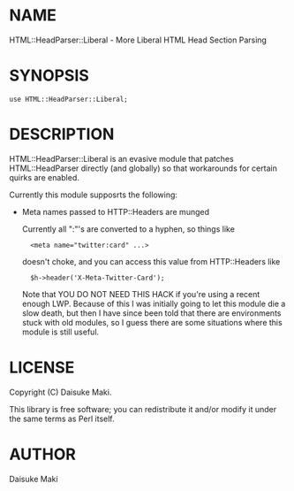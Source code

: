 # NAME

HTML::HeadParser::Liberal - More Liberal HTML Head Section Parsing

# SYNOPSIS

    use HTML::HeadParser::Liberal;

# DESCRIPTION

HTML::HeadParser::Liberal is an evasive module that patches HTML::HeadParser
directly (and globally) so that workarounds for certain quirks are enabled.

Currently this module supposrts the following:

- Meta names passed to HTTP::Headers are munged

    Currently all ":"'s are converted to a hyphen, so things like 

        <meta name="twitter:card" ...>

    doesn't choke, and you can access this value from HTTP::Headers like

        $h->header('X-Meta-Twitter-Card');

    Note that YOU DO NOT NEED THIS HACK if you're using a recent enough LWP.
    Because of this I was initially going to let this module die a slow death,
    but then I have since been told that there are environments stuck with old
    modules, so I guess there are some situations where this module is still
    useful.

# LICENSE

Copyright (C) Daisuke Maki.

This library is free software; you can redistribute it and/or modify
it under the same terms as Perl itself.

# AUTHOR

Daisuke Maki <lestrrat>

